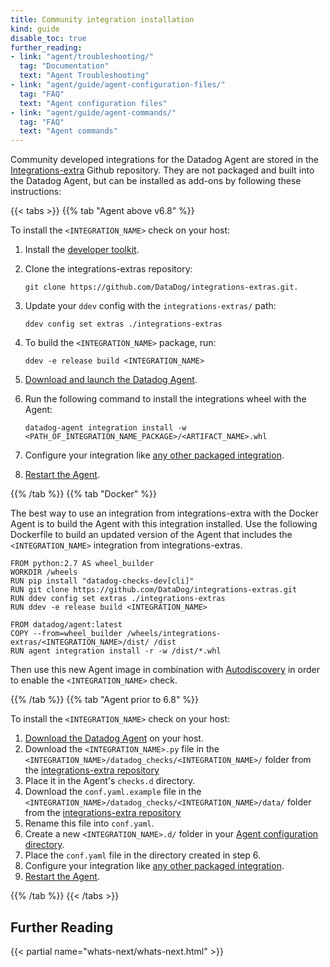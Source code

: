 ```yaml
---
title: Community integration installation
kind: guide
disable_toc: true
further_reading:
- link: "agent/troubleshooting/"
  tag: "Documentation"
  text: "Agent Troubleshooting"
- link: "agent/guide/agent-configuration-files/"
  tag: "FAQ"
  text: "Agent configuration files"
- link: "agent/guide/agent-commands/"
  tag: "FAQ"
  text: "Agent commands"
---
```


Community developed integrations for the Datadog Agent are stored in the [Integrations-extra][1] Github repository. They are not packaged and built into the Datadog Agent, but can be installed as add-ons by following these instructions:

{{< tabs >}}
{{% tab "Agent above v6.8" %}}

To install the `<INTEGRATION_NAME>` check on your host:

1. Install the [developer toolkit][1].
2. Clone the integrations-extras repository:

    ```
    git clone https://github.com/DataDog/integrations-extras.git.
    ```

3. Update your `ddev` config with the `integrations-extras/` path:

    ```
    ddev config set extras ./integrations-extras
    ```

4. To build the `<INTEGRATION_NAME>` package, run:

    ```
    ddev -e release build <INTEGRATION_NAME>
    ```

5. [Download and launch the Datadog Agent][2].
6. Run the following command to install the integrations wheel with the Agent:

    ```
    datadog-agent integration install -w <PATH_OF_INTEGRATION_NAME_PACKAGE>/<ARTIFACT_NAME>.whl
    ```

7. Configure your integration like [any other packaged integration][3].
8. [Restart the Agent][4].

[1]: https://docs.datadoghq.com/developers/integrations/new_check_howto/#developer-toolkit
[2]: https://app.datadoghq.com/account/settings#agent
[3]: /getting_started/integrations
[4]: /agent/guide/agent-commands/?tab=agentv6#restart-the-agent
{{% /tab %}}
{{% tab "Docker" %}}

The best way to use an integration from integrations-extra with the Docker Agent is to build the Agent with this integration installed. Use the following Dockerfile to build an updated version of the Agent that includes the `<INTEGRATION_NAME>` integration from integrations-extras.

```
FROM python:2.7 AS wheel_builder
WORKDIR /wheels
RUN pip install "datadog-checks-dev[cli]"
RUN git clone https://github.com/DataDog/integrations-extras.git
RUN ddev config set extras ./integrations-extras
RUN ddev -e release build <INTEGRATION_NAME>

FROM datadog/agent:latest
COPY --from=wheel_builder /wheels/integrations-extras/<INTEGRATION_NAME>/dist/ /dist
RUN agent integration install -r -w /dist/*.whl
```

Then use this new Agent image in combination with [Autodiscovery][1] in order to enable the `<INTEGRATION_NAME>` check.

[1]: /agent/autodiscovery
{{% /tab %}}
{{% tab "Agent prior to 6.8" %}}

To install the `<INTEGRATION_NAME>` check on your host:

1. [Download the Datadog Agent][1] on your host.
2. Download the `<INTEGRATION_NAME>.py` file in the `<INTEGRATION_NAME>/datadog_checks/<INTEGRATION_NAME>/` folder from the [integrations-extra repository][2]
3. Place it in the Agent's `checks.d` directory.
4. Download the `conf.yaml.example` file in the `<INTEGRATION_NAME>/datadog_checks/<INTEGRATION_NAME>/data/` folder from the [integrations-extra repository][2]
5. Rename this file into `conf.yaml`.
6. Create a new `<INTEGRATION_NAME>.d/` folder in your [Agent configuration directory][3].
7. Place the `conf.yaml` file in the directory created in step 6.
8. Configure your integration like [any other packaged integration][4].
9. [Restart the Agent][5].

[1]: https://app.datadoghq.com/account/settings#agent
[2]: https://github.com/DataDog/integrations-extras
[3]: https://docs.datadoghq.com/agent/guide/agent-configuration-files/?tab=agentv6#agent-configuration-directory
[4]: /getting_started/integrations
[5]: /agent/guide/agent-commands/?tab=agentv6#restart-the-agent
{{% /tab %}}
{{< /tabs >}}

## Further Reading

{{< partial name="whats-next/whats-next.html" >}}

[1]: https://github.com/DataDog/integrations-extras
